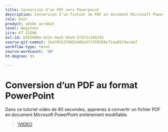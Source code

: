 ```yaml
---
title: Conversion d’un PDF vers Powerpoint
description: Conversion d’un fichier de PDF en document Microsoft PowerPoint entièrement modifiable
role: User
product: adobe acrobat
level: Beginner
jira: KT-13290
exl-id: b5b3908e-422e-4ee5-95e9-5fd72c165242
source-git-commit: 2b47655370d52405e5773f0358c71aa65fdecdef
workflow-type: tm+mt
source-wordcount: '40'
ht-degree: 0%

---
```


# Conversion d’un PDF au format PowerPoint

Dans ce tutoriel vidéo de 60 secondes, apprenez à convertir un fichier PDF en document Microsoft PowerPoint entièrement modifiable.

>[!VIDEO](https://video.tv.adobe.com/v/342629?quality=12&learn=on&hidetitle=true)
